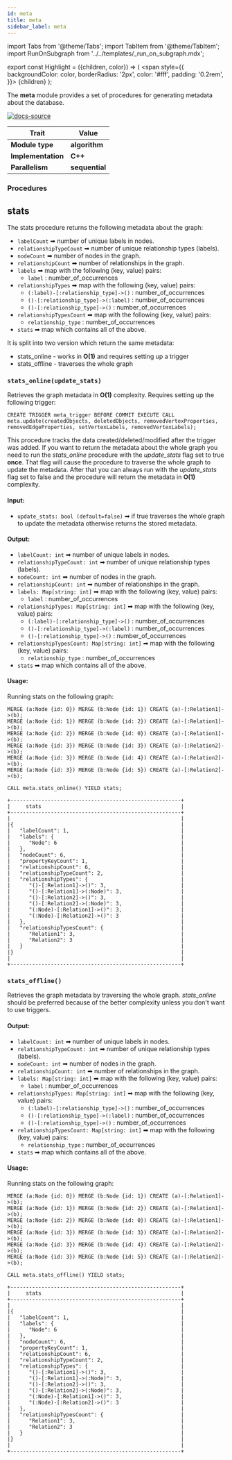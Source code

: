 ```yaml
---
id: meta
title: meta
sidebar_label: meta
---
```


import Tabs from '@theme/Tabs';
import TabItem from '@theme/TabItem';
import RunOnSubgraph from '../../templates/_run_on_subgraph.mdx';

export const Highlight = ({children, color}) => (
<span
style={{
  backgroundColor: color,
  borderRadius: '2px',
  color: '#fff',
  padding: '0.2rem',
}}>
{children}
</span>
);


The **meta** module provides a set of procedures for generating metadata about the database.

[![docs-source](https://img.shields.io/badge/source-util_module-FB6E00?logo=github&style=for-the-badge)](https://github.com/memgraph/mage/tree/main/cpp/meta_module)

| Trait               | Value                                                 |
| ------------------- | ----------------------------------------------------- |
| **Module type**     | <Highlight color="#FB6E00">**algorithm**</Highlight>  |
| **Implementation**  | <Highlight color="#FB6E00">**C++**</Highlight>        |
| **Parallelism**     | <Highlight color="#FB6E00">**sequential**</Highlight> |

### Procedures

## stats

The stats procedure returns the following metadata about the graph:
- `labelCount` ➡ number of unique labels in nodes.
- `relationshipTypeCount` ➡ number of unique relationship types (labels).
- `nodeCount` ➡ number of nodes in the graph.
- `relationshipCount` ➡ number of relationships in the graph.
- `labels` ➡ map with the following (key, value) pairs:
  - `label` : number_of_occurrences
- `relationshipTypes` ➡ map with the following (key, value) pairs:
  - `(:label)-[:relationship_type]->()` : number_of_occurrences
  - `()-[:relationship_type]->(:label)` : number_of_occurrences
  - `()-[:relationship_type]->()` : number_of_occurrences
- `relationshipTypesCount` ➡ map with the following (key, value) pairs:
  - `relationship_type` : number_of_occurrences
- `stats` ➡ map which contains all of the above.

It is split into two version which return the same metadata:
- stats_online - works in **O(1)** and requires setting up a trigger
- stats_offline - traverses the whole graph

### `stats_online(update_stats)`

Retrieves the graph metadata in **O(1)** complexity. Requires setting up the following trigger:

 ```cypher
 CREATE TRIGGER meta_trigger BEFORE COMMIT EXECUTE CALL meta.update(createdObjects, deletedObjects, removedVertexProperties, removedEdgeProperties, setVertexLabels, removedVertexLabels);
 ```
This procedure tracks the data created/deleted/modified after the trigger was added. If you want to return the metadata about the whole graph you need to run the *stats_online* procedure with the *update_stats* flag set to true **once**. That flag will cause the procedure to traverse the whole graph to update the metadata. After that you can always run with the *update_stats* flag set to false and the procedure will return the metadata in **O(1)** complexity.

#### Input:

- `update_stats: bool (default=false)` ➡ if true traverses the whole graph to update the metadata otherwise returns the stored metadata.

#### Output:

- `labelCount: int` ➡ number of unique labels in nodes.
- `relationshipTypeCount: int` ➡ number of unique relationship types (labels).
- `nodeCount: int` ➡ number of nodes in the graph.
- `relationshipCount: int` ➡ number of relationships in the graph.
- `labels: Map[string: int]` ➡ map with the following (key, value) pairs:
  - `label` : number_of_occurrences
- `relationshipTypes: Map[string: int]` ➡ map with the following (key, value) pairs:
  - `(:label)-[:relationship_type]->()` : number_of_occurrences
  - `()-[:relationship_type]->(:label)` : number_of_occurrences
  - `()-[:relationship_type]->()` : number_of_occurrences
- `relationshipTypesCount: Map[string: int]` ➡ map with the following (key, value) pairs:
  - `relationship_type` : number_of_occurrences
- `stats` ➡ map which contains all of the above.

#### Usage:

Running stats on the following graph:
```cypher
MERGE (a:Node {id: 0}) MERGE (b:Node {id: 1}) CREATE (a)-[:Relation1]->(b);
MERGE (a:Node {id: 1}) MERGE (b:Node {id: 2}) CREATE (a)-[:Relation1]->(b);
MERGE (a:Node {id: 2}) MERGE (b:Node {id: 0}) CREATE (a)-[:Relation1]->(b);
MERGE (a:Node {id: 3}) MERGE (b:Node {id: 3}) CREATE (a)-[:Relation2]->(b);
MERGE (a:Node {id: 3}) MERGE (b:Node {id: 4}) CREATE (a)-[:Relation2]->(b);
MERGE (a:Node {id: 3}) MERGE (b:Node {id: 5}) CREATE (a)-[:Relation2]->(b);
```

```cypher
CALL meta.stats_online() YIELD stats;
```

```plaintext
+-------------------------------------------------------+
|     stats                                             |
+-------------------------------------------------------+
|                                                       |
|{                                                      |
|   "labelCount": 1,                                    |
|   "labels": {                                         |
|      "Node": 6                                        |
|   },                                                  |
|   "nodeCount": 6,                                     |
|   "propertyKeyCount": 1,                              |
|   "relationshipCount": 6,                             |
|   "relationshipTypeCount": 2,                         |
|   "relationshipTypes": {                              |
|      "()-[:Relation1]->()": 3,                        |
|      "()-[:Relation1]->(:Node)": 3,                   |
|      "()-[:Relation2]->()": 3,                        |
|      "()-[:Relation2]->(:Node)": 3,                   |
|      "(:Node)-[:Relation1]->()": 3,                   |
|      "(:Node)-[:Relation2]->()": 3                    |
|   },                                                  |
|   "relationshipTypesCount": {                         |
|      "Relation1": 3,                                  |
|      "Relation2": 3                                   |
|   }                                                   |
|}                                                      |
|                                                       |
+-------------------------------------------------------+
```

### `stats_offline()`

Retrieves the graph metadata by traversing the whole graph. *stats_online* should be preferred because of the better complexity unless you don't want to use triggers.

#### Output:

- `labelCount: int` ➡ number of unique labels in nodes.
- `relationshipTypeCount: int` ➡ number of unique relationship types (labels).
- `nodeCount: int` ➡ number of nodes in the graph.
- `relationshipCount: int` ➡ number of relationships in the graph.
- `labels: Map[string: int]` ➡ map with the following (key, value) pairs:
  - `label` : number_of_occurrences
- `relationshipTypes: Map[string: int]` ➡ map with the following (key, value) pairs:
  - `(:label)-[:relationship_type]->()` : number_of_occurrences
  - `()-[:relationship_type]->(:label)` : number_of_occurrences
  - `()-[:relationship_type]->()` : number_of_occurrences
- `relationshipTypesCount: Map[string: int]` ➡ map with the following (key, value) pairs:
  - `relationship_type` : number_of_occurrences
- `stats` ➡ map which contains all of the above.

#### Usage:

Running stats on the following graph:
```cypher
MERGE (a:Node {id: 0}) MERGE (b:Node {id: 1}) CREATE (a)-[:Relation1]->(b);
MERGE (a:Node {id: 1}) MERGE (b:Node {id: 2}) CREATE (a)-[:Relation1]->(b);
MERGE (a:Node {id: 2}) MERGE (b:Node {id: 0}) CREATE (a)-[:Relation1]->(b);
MERGE (a:Node {id: 3}) MERGE (b:Node {id: 3}) CREATE (a)-[:Relation2]->(b);
MERGE (a:Node {id: 3}) MERGE (b:Node {id: 4}) CREATE (a)-[:Relation2]->(b);
MERGE (a:Node {id: 3}) MERGE (b:Node {id: 5}) CREATE (a)-[:Relation2]->(b);
```

```cypher
CALL meta.stats_offline() YIELD stats;
```

```plaintext
+-------------------------------------------------------+
|     stats                                             |
+-------------------------------------------------------+
|                                                       |
|{                                                      |
|   "labelCount": 1,                                    |
|   "labels": {                                         |
|      "Node": 6                                        |
|   },                                                  |
|   "nodeCount": 6,                                     |
|   "propertyKeyCount": 1,                              |
|   "relationshipCount": 6,                             |
|   "relationshipTypeCount": 2,                         |
|   "relationshipTypes": {                              |
|      "()-[:Relation1]->()": 3,                        |
|      "()-[:Relation1]->(:Node)": 3,                   |
|      "()-[:Relation2]->()": 3,                        |
|      "()-[:Relation2]->(:Node)": 3,                   |
|      "(:Node)-[:Relation1]->()": 3,                   |
|      "(:Node)-[:Relation2]->()": 3                    |
|   },                                                  |
|   "relationshipTypesCount": {                         |
|      "Relation1": 3,                                  |
|      "Relation2": 3                                   |
|   }                                                   |
|}                                                      |
|                                                       |
+-------------------------------------------------------+
```

